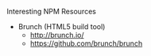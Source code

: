 
Interesting NPM Resources
* Brunch (HTML5 build tool)
  * http://brunch.io/
  * https://github.com/brunch/brunch
